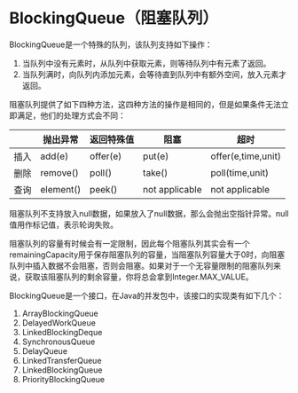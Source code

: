 # BlockingQueue（阻塞队列）

BlockingQueue是一个特殊的队列，该队列支持如下操作：

1. 当队列中没有元素时，从队列中获取元素，则等待队列中有元素了返回。
2. 当队列满时，向队列内添加元素，会等待直到队列中有额外空间，放入元素才返回。

阻塞队列提供了如下四种方法，这四种方法的操作是相同的，但是如果条件无法立即满足，他们的处理方式会不同：

|      | 抛出异常  | 返回特殊值 | 阻塞           | 超时               |
| ---- | --------- | ---------- | -------------- | ------------------ |
| 插入 | add(e)    | offer(e)   | put(e)         | offer(e,time,unit) |
| 删除 | remove()  | poll()     | take()         | poll(time,unit)    |
| 查询 | element() | peek()     | not applicable | not applicable     |

阻塞队列不支持放入null数据，如果放入了null数据，那么会抛出空指针异常。null值用作标记值，表示轮询失败。

阻塞队列的容量有时候会有一定限制，因此每个阻塞队列其实会有一个remainingCapacity用于保存阻塞队列的容量，当阻塞队列容量大于0时，向阻塞队列中插入数据不会阻塞，否则会阻塞。如果对于一个无容量限制的阻塞队列来说，获取该阻塞队列的剩余容量，你将总会拿到Integer.MAX_VALUE。

BlockingQueue是一个接口，在Java的并发包中，该接口的实现类有如下几个：

1. ArrayBlockingQueue
2. DelayedWorkQueue
3. LinkedBlockingDeque
4. SynchronousQueue
5. DelayQueue
6. LinkedTransferQueue
7. LinkedBlockingQueue
8. PriorityBlockingQueue
